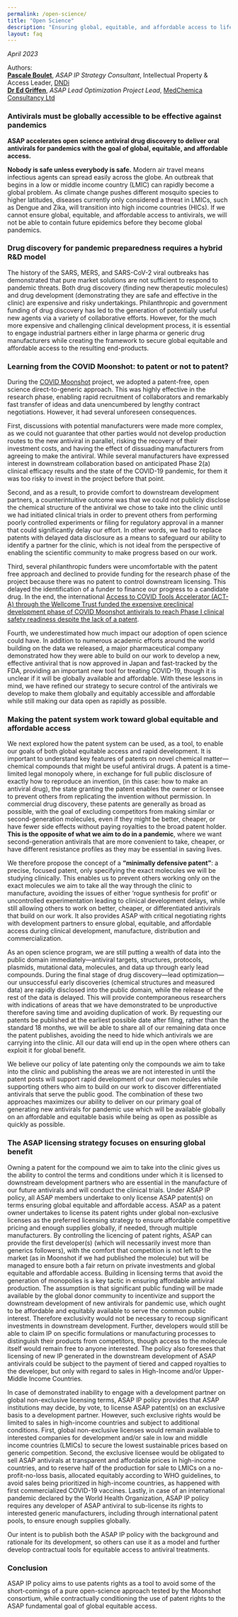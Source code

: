 ```yaml
---
permalink: /open-science/
title: "Open Science"
description: "Ensuring global, equitable, and affordable access to life-saving oral antivirals: The ASAP approach to intellectual property"
layout: faq
---
```



*April 2023*

Authors: <br>
[**Pascale Boulet**](https://dndi.org/our-people/pascale-boulet/), *ASAP IP Strategy Consultant*, Intellectual Property & Access Leader, [DNDi](https://dndi.org/)<br>
[**Dr Ed Griffen**](https://scholar.google.co.uk/citations?user=i5FIoI8AAAAJ&hl=en), *ASAP Lead Optimization Project Lead*, [MedChemica Consultancy Ltd](https://www.medchemica.com/)<br>

### Antivirals must be globally accessible to be effective against pandemics


**ASAP accelerates open science antiviral drug discovery to deliver oral antivirals for pandemics with the goal of global, equitable, and affordable access.**

**Nobody is safe unless everybody is safe.** 
Modern air travel means infectious agents can spread easily across the globe. An outbreak that begins in a low or middle income country (LMIC) can rapidly become a global problem.  As climate change pushes different mosquito species to higher latitudes, diseases currently only considered a threat in LMICs, such as Dengue and Zika, will transition into high income countries (HICs). If we cannot ensure global, equitable, and affordable access to antivirals, we will not be able to contain future epidemics before they become global pandemics.

### Drug discovery for pandemic preparedness requires a hybrid R&D model

The history of the SARS, MERS, and SARS-CoV-2 viral outbreaks has demonstrated that pure market solutions are not sufficient to respond to pandemic threats. Both drug discovery (finding new therapeutic molecules) and drug development (demonstrating they are safe and effective in the clinic) are expensive and risky undertakings. Philanthropic and government funding of drug discovery has led to the generation of potentially useful new agents via a variety of collaborative efforts. However, for the much more expensive and challenging clinical development process, it is essential to engage industrial partners either in large pharma or generic drug manufacturers while creating the framework to secure global equitable and affordable access to the resulting end-products.

### Learning from the COVID Moonshot: to patent or not to patent?

During the [COVID Moonshot](https://www.nature.com/articles/d41586-021-01571-1) project, we adopted a patent-free, open science direct-to-generic approach. This was highly effective in the research phase, enabling rapid recruitment of collaborators and remarkably fast transfer of ideas and data unencumbered by lengthy contract negotiations. However, it had several unforeseen consequences. 

First, discussions with potential manufacturers were made more complex, as we could not guarantee that other parties would not develop production routes to the new antiviral in parallel, risking the recovery of their investment costs, and having the effect of dissuading manufacturers from agreeing to make the antiviral. While several manufacturers have expressed interest in downstream collaboration based on anticipated Phase 2(a) clinical efficacy results and the state of the COVID-19 pandemic, for them it was too risky to invest in the project before that point. 

Second, and as a result, to provide comfort to downstream development partners, a counterintuitive outcome was that we could not publicly disclose the chemical structure of the antiviral we chose to take into the clinic until we had initiated clinical trials in order to prevent others from performing poorly controlled experiments or filing for regulatory approval in a manner that could significantly delay our effort. In other words, we had to replace patents with delayed data disclosure as a means to safeguard our ability to identify a partner for the clinic, which is not ideal from the perspective of enabling the scientific community to make progress based on our work.

Third, several philanthropic funders were uncomfortable with the patent free approach and declined to provide funding for the research phase of the project because there was no patent to control downstream licensing. This delayed the identification of a funder to finance our progress to a candidate drug. In the end, the international [Access to COVID Tools Accelerator (ACT-A) through the Wellcome Trust funded the expensive preclinical development phase of COVID Moonshot antivirals to reach Phase I clinical safety readiness despite the lack of a patent](https://dndi.org/press-releases/2021/covid-moonshot-funded-by-wellcome-to-rapidly-develop-safe-globally-accessible-affordable-antiviral-pill/).

Fourth, we underestimated how much impact our adoption of open science could have. In addition to numerous academic efforts around the world building on the data we released, a major pharmaceutical company demonstrated how they were able to build on our work to develop a new, effective antiviral that is now approved in Japan and fast-tracked by the FDA, providing an important new tool for treating COVID-19, though it is unclear if it will be globally available and affordable.
With these lessons in mind, we have refined our strategy to secure control of the antivirals we develop to make them globally and equitably accessible and affordable while still making our data open as rapidly as possible.

### Making the patent system work toward global equitable and affordable access

We next explored how the patent system can be used, as a tool, to enable our goals of both global equitable access and rapid development.  It is important to understand key features of patents on novel chemical matter—chemical compounds that might be useful antiviral drugs. A patent is a time-limited legal monopoly where, in exchange for full public disclosure of exactly how to reproduce an invention, (in this case: how to make an antiviral drug), the state granting the patent enables the owner or licensee to prevent others from replicating the invention without permission. In commercial drug discovery, these patents are generally as broad as possible, with the goal of excluding competitors from making similar or second-generation molecules, even if they might be better, cheaper, or have fewer side effects without paying royalties to the broad patent holder. **This is the opposite of what we aim to do in a pandemic**, where we want  second-generation antivirals that are more convenient to take, cheaper, or have different resistance profiles as they may be essential in saving lives.

We therefore propose the concept of a **“minimally defensive patent”**: a precise, focused patent, only specifying the exact molecules we will be studying clinically. This enables us to prevent others working only on the exact molecules we aim to take all the way through the clinic to manufacture, avoiding the issues of either ‘rogue synthesis for profit’ or uncontrolled experimentation leading to clinical development delays, while still allowing others to work on better, cheaper, or differentiated antivirals that build on our work. It also provides ASAP with critical negotiating rights with development partners to ensure global, equitable, and affordable access during clinical development,  manufacture, distribution and commercialization.

As an open science program, we are still putting a wealth of data into the public domain immediately—antiviral targets, structures, protocols, plasmids, mutational data, molecules, and data up through early lead compounds. During the final stage of drug discovery—lead optimization—our unsuccessful early discoveries (chemical structures and measured data) are rapidly disclosed into the public domain, while the release of the rest of the data is delayed. This will provide contemporaneous researchers with indications of areas that we have demonstrated to be unproductive therefore saving time and avoiding duplication of work. By requesting our patents be published at the earliest possible date after filing, rather than the standard 18 months, we will be able to share all of our remaining data once the patent publishes, avoiding the need to hide which antivirals we are carrying into the clinic. All our data will end up in the open where others can exploit it for global benefit.

We believe our policy of late patenting only the compounds we aim to take into the clinic and publishing the areas we are not interested in until the patent posts will support rapid development of our own molecules while supporting others who aim to build on our work to discover differentiated antivirals that serve the public good.  The combination of these two approaches maximizes our ability to deliver on our primary goal of generating new antivirals for pandemic use which will be available globally on an affordable and equitable basis while being as open as possible as quickly as possible.

### The ASAP licensing strategy focuses on ensuring global benefit

Owning a patent for the compound we aim to take into the clinic gives us the ability to control the terms and conditions under which it is licensed to downstream development partners who are essential in the manufacture of our future antivirals and will conduct the clinical trials.  Under ASAP IP policy, all ASAP members undertake to only license ASAP patent(s) on terms ensuring global equitable and affordable access. ASAP as a patent owner undertakes to license its patent rights under global non-exclusive licenses as the preferred licensing strategy to ensure affordable competitive pricing and enough supplies globally, if needed, through multiple manufacturers. By controlling the licencing of patent rights, ASAP can provide the first developer(s) (which will necessarily invest more than generics followers), with the comfort that competition is not left to the market (as in Moonshot if we had published the molecule) but will be managed to ensure both a fair return on private investments and global equitable and affordable access. Building in licensing terms that avoid the generation of monopolies is a key tactic in ensuring affordable antiviral production. The assumption is that significant public funding will be made available by the global donor community to incentivize and support the downstream development of new antivirals for pandemic use, which ought to be affordable and equitably available to serve the common public interest. Therefore exclusivity would not be necessary to recoup significant investments in downstream development. Further, developers would still be able to claim IP on specific formulations or manufacturing processes to distinguish their products from competitors, though access to the molecule itself would remain free to anyone interested. The policy also foresees that licensing of new IP generated in the downstream development of ASAP antivirals could be subject to the payment of tiered and capped royalties to the developer, but only with regard to sales in High-Income and/or Upper-Middle Income Countries.

In case of demonstrated inability to engage with a development partner on global non-exclusive licensing terms, ASAP IP policy provides that ASAP institutions may decide, by vote, to license ASAP patent(s) on an exclusive basis to a development partner. However, such exclusive rights would be limited to sales in high-income countries and subject to additional conditions. First, global non-exclusive licenses would remain available to interested companies for development and/or sale in low and middle income countries (LMICs) to secure the lowest sustainable prices based on generic competition. Second, the exclusive licensee would be obligated to sell ASAP antivirals at transparent and affordable prices in high-income countries, and to reserve half of the production for sale to LMICs on a no-profit-no-loss basis, allocated equitably according to WHO guidelines, to avoid sales being prioritized in high-income countries, as happened with first commercialized COVID-19 vaccines. Lastly, in case of an international pandemic declared by the World Health Organization, ASAP IP  policy requires any developer of ASAP antiviral to sub-license its rights to interested generic manufacturers, including through international patent pools, to ensure enough supplies globally.

Our intent is to publish both the ASAP IP policy with the background and rationale for its development, so others can use it as a model and further develop contractual tools for equitable access to antiviral treatments.

### Conclusion

ASAP IP policy aims to use patents rights as a tool to avoid some of the short-comings of a pure open-science approach tested by the Moonshot consortium, while contractually conditioning the use of patent rights to the ASAP fundamental goal of global equitable access.
